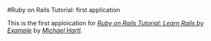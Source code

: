 #Ruby on Rails Tutorial: first application

This is the first apploication for [*Ruby on Rails Tutorial: Learn Rails by Example*](http://railstutorial.org/) by [*Michael Hartl*](http://michaelhartl.com).

